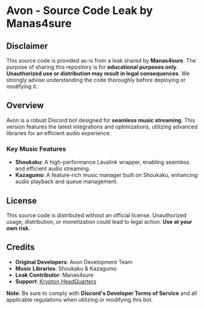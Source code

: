 # Avon - Source Code Leak by Manas4sure

## Disclaimer
This source code is provided as-is from a leak shared by **Manas4sure**. The purpose of sharing this repository is for **educational purposes only**. **Unauthorized use or distribution may result in legal consequences**. We strongly advise understanding the code thoroughly before deploying or modifying it.

## Overview
Avon is a robust Discord bot designed for **seamless music streaming**. This version features the latest integrations and optimizations, utilizing advanced libraries for an efficient audio experience.

### Key Music Features
- **Shoukaku**: A high-performance Lavalink wrapper, enabling seamless and efficient audio streaming.
- **Kazagumo**: A feature-rich music manager built on Shoukaku, enhancing audio playback and queue management.

## License
This source code is distributed without an official license. Unauthorized usage, distribution, or monetization could lead to legal action. **Use at your own risk.**

## Credits
- **Original Developers**: Avon Development Team
- **Music Libraries**: Shoukaku & Kazagumo
- **Leak Contributor**: Manas4sure
- **Support**: [Krypton HeadQuarters](https://discord.gg/kryptonbot)

**Note**: Be sure to comply with **Discord's Developer Terms of Service** and all applicable regulations when utilizing or modifying this bot.
